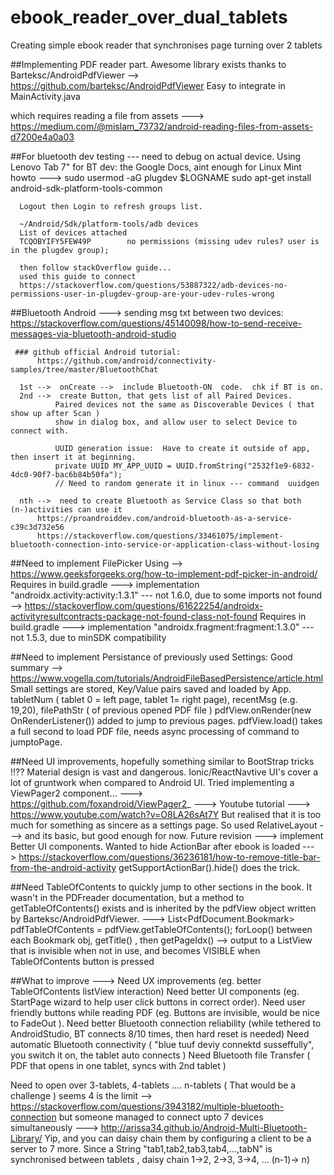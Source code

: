 # ebook_reader_over_dual_tablets
Creating simple ebook reader that synchronises page turning over 2 tablets

##Implementing PDF reader part.
Awesome library exists thanks to Barteksc/AndroidPdfViewer --> https://github.com/barteksc/AndroidPdfViewer
Easy to integrate in MainActivity.java

which requires reading a file from assets ---> https://medium.com/@mislam_73732/android-reading-files-from-assets-d7200e4a0a03



##For bluetooth dev testing --- need to debug on actual device.  Using Lenovo Tab 7" for BT dev:
      the Google Docs, aint enough for Linux Mint howto --->
      sudo usermod -aG plugdev $LOGNAME
      sudo apt-get install android-sdk-platform-tools-common
      
      Logout then Login to refresh groups list.
  
      ~/Android/Sdk/platform-tools/adb devices
      List of devices attached
      TCQOBYIFY5FEW49P        no permissions (missing udev rules? user is in the plugdev group); 
  
      then follow stackOverflow guide...
      used this guide to connect
      https://stackoverflow.com/questions/53887322/adb-devices-no-permissions-user-in-plugdev-group-are-your-udev-rules-wrong

##Bluetooth Android --->  sending msg txt between two devices:
      https://stackoverflow.com/questions/45140098/how-to-send-receive-messages-via-bluetooth-android-studio

     ### github official Android tutorial:
          https://github.com/android/connectivity-samples/tree/master/BluetoothChat

      1st -->  onCreate -->  include Bluetooth-ON  code.  chk if BT is on.
      2nd -->  create Button, that gets list of all Paired Devices.
              Paired devices not the same as Discoverable Devices ( that show up after Scan )
              show in dialog box, and allow user to select Device to connect with.

              UUID generation issue:  Have to create it outside of app, then insert it at beginning.
              private UUID MY_APP_UUID = UUID.fromString("2532f1e9-6832-4dc0-90f7-bac6b84b50fa");
              // Need to random generate it in linux --- command  uuidgen

      nth -->  need to create Bluetooth as Service Class so that both (n-)activities can use it
          https://proandroiddev.com/android-bluetooth-as-a-service-c39c3d732e56
          https://stackoverflow.com/questions/33461075/implement-bluetooth-connection-into-service-or-application-class-without-losing

##Need to implement FilePicker
 Using --> https://www.geeksforgeeks.org/how-to-implement-pdf-picker-in-android/
 Requires in build.gradle ---> implementation "androidx.activity:activity:1.3.1" --- not 1.6.0, due to some imports not found
 --> https://stackoverflow.com/questions/61622254/androidx-activityresultcontracts-package-not-found-class-not-found
Requires in build.gradle ---> implementation "androidx.fragment:fragment:1.3.0"  --- not 1.5.3, due to minSDK compatibility

##Need to implement Persistance of previously used Settings:
      Good summary --> https://www.vogella.com/tutorials/AndroidFileBasedPersistence/article.html
      Small settings are stored, Key/Value pairs saved and loaded by App.
      tabletNum ( tablet 0 = left page, tablet 1= right page), recentMsg (e.g.  19,20),  filePathStr ( of previous opened PDF file )
      pdfView.onRender(new OnRenderListener()) added to jump to previous pages.
      pdfView.load() takes a full second to load PDF file, needs async processing of command to jumptoPage.

##Need UI improvements, hopefully something similar to BootStrap tricks !!??
Material design is vast and dangerous. Ionic/ReactNavtive UI's cover a lot of gruntwork when compared to Android UI.
Tried implementing a ViewPager2 component... ---> https://github.com/foxandroid/ViewPager2_  ---> Youtube tutorial ---> https://www.youtube.com/watch?v=O8LA26sAt7Y
But realised that it is too much for something as sincere as a settings page.
So used RelativeLayout ---> and its basic, but good enough for now.
Future revision ---> implement Better UI components.
Wanted to hide ActionBar after ebook is loaded ---> https://stackoverflow.com/questions/36236181/how-to-remove-title-bar-from-the-android-activity
getSupportActionBar().hide() does the trick.

##Need TableOfContents to quickly jump to other sections in the book.
It wasn't in the PDFreader documentation, but a method to getTableOfContents() exists and is inherited by the pdfView object written by Barteksc/AndroidPdfViewer.
 ---> List<PdfDocument.Bookmark> pdfTableOfContents = pdfView.getTableOfContents();
 forLoop() between each Bookmark obj,  getTitle() ,  then  getPageIdx() -->  output to a ListView
 that is invisible when not in use, and becomes VISIBLE when TableOfContents button is pressed

##What to improve --->
Need UX improvements (eg. better TableOfContents listView interaction)
Need better UI components (eg. StartPage wizard to help user click buttons in correct order).
Need user friendly buttons while reading PDF (eg. Buttons are invisible, would be nice to FadeOut ).
Need better Bluetooth connection reliability (while tethered to AndroidStudio, BT connects 8/10 times, then hard reset is needed)
Need automatic Bluetooth connectivity ( "blue tuuf deviy connektd susseffully",  you switch it on, the tablet auto connects )
Need Bluetooth file Transfer ( PDF that opens in one tablet, syncs with 2nd tablet )

Need to open over 3-tablets, 4-tablets .... n-tablets ( That would be a challenge )
seems 4 is the limit --> https://stackoverflow.com/questions/3943182/multiple-bluetooth-connection
but someone managed to connect upto 7 devices simultaneously ---> http://arissa34.github.io/Android-Multi-Bluetooth-Library/
Yip, and you can daisy chain them by configuring a client to be a server to 7 more.
Since a String "tab1,tab2,tab3,tab4,...,tabN" is synchronised between tablets , daisy chain 1->2,  2->3, 3->4, ... (n-1)-> n)